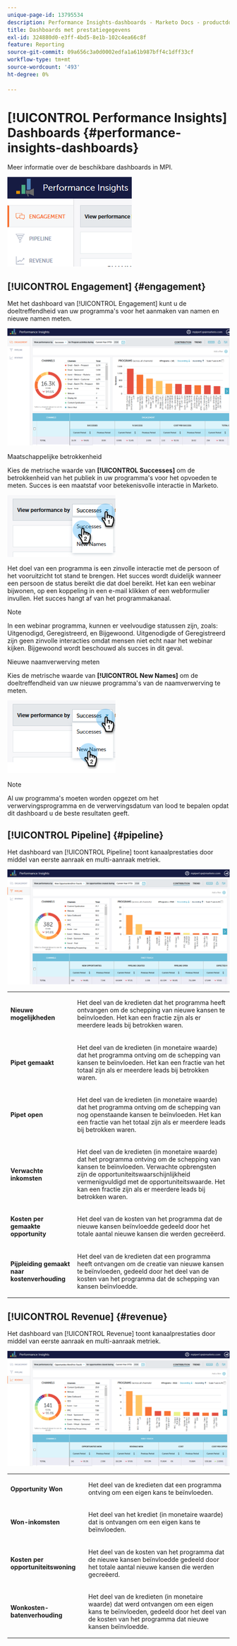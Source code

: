 ```yaml
---
unique-page-id: 13795534
description: Performance Insights-dashboards - Marketo Docs - productdocumentatie
title: Dashboards met prestatiegegevens
exl-id: 324880d0-e3ff-4bd5-8e1b-102c4ea66c8f
feature: Reporting
source-git-commit: 09a656c3a0d0002edfa1a61b987bff4c1dff33cf
workflow-type: tm+mt
source-wordcount: '493'
ht-degree: 0%

---
```


# [!UICONTROL Performance Insights] Dashboards {#performance-insights-dashboards}

Meer informatie over de beschikbare dashboards in MPI.

![](assets/1-4.png)

## [!UICONTROL Engagement] {#engagement}

Met het dashboard van [!UICONTROL Engagement] kunt u de doeltreffendheid van uw programma&#39;s voor het aanmaken van namen en nieuwe namen meten.

![](assets/two-3.png)

Maatschappelijke betrokkenheid

Kies de metrische waarde van **[!UICONTROL Successes]** om de betrokkenheid van het publiek in uw programma&#39;s voor het opvoeden te meten. Succes is een maatstaf voor betekenisvolle interactie in Marketo.

![](assets/3-4.png)

Het doel van een programma is een zinvolle interactie met de persoon of het vooruitzicht tot stand te brengen. Het succes wordt duidelijk wanneer een persoon de status bereikt die dat doel bereikt. Het kan een webinar bijwonen, op een koppeling in een e-mail klikken of een webformulier invullen. Het succes hangt af van het programmakanaal.

>[!NOTE]
>
>In een webinar programma, kunnen er veelvoudige statussen zijn, zoals: Uitgenodigd, Geregistreerd, en Bijgewoond. Uitgenodigde of Geregistreerd zijn geen zinvolle interacties omdat mensen niet echt naar het webinar kijken. Bijgewoond wordt beschouwd als succes in dit geval.

Nieuwe naamverwerving meten

Kies de metrische waarde van **[!UICONTROL New Names]** om de doeltreffendheid van uw nieuwe programma&#39;s van de naamverwerving te meten.

![](assets/4-3.png)

>[!NOTE]
>
>Al uw programma&#39;s moeten worden opgezet om het verwervingsprogramma en de verwervingsdatum van lood te bepalen opdat dit dashboard u de beste resultaten geeft.

## [!UICONTROL Pipeline] {#pipeline}

Het dashboard van [!UICONTROL Pipeline] toont kanaalprestaties door middel van eerste aanraak en multi-aanraak metriek.

![](assets/five-1.png)

<table>
 <tbody>
  <tr>
   <td><p><strong><span class="uicontrol">Nieuwe mogelijkheden</span></strong></p></td>
   <td><p>Het deel van de kredieten dat het programma heeft ontvangen om de schepping van nieuwe kansen te beïnvloeden. Het kan een fractie zijn als er meerdere leads bij betrokken waren.</p></td>
  </tr>
  <tr>
   <td><p><strong><span class="uicontrol">Pipet gemaakt</span></strong></p></td>
   <td><p>Het deel van de kredieten (in monetaire waarde) dat het programma ontving om de schepping van kansen te beïnvloeden. Het kan een fractie van het totaal zijn als er meerdere leads bij betrokken waren.</p></td>
  </tr>
  <tr>
   <td><p><strong><span class="uicontrol">Pipet open</span></strong></p></td>
   <td><p>Het deel van de kredieten (in monetaire waarde) dat het programma ontving om de schepping van nog openstaande kansen te beïnvloeden. Het kan een fractie van het totaal zijn als er meerdere leads bij betrokken waren.</p></td>
  </tr>
  <tr>
   <td><p><strong><span class="uicontrol">Verwachte inkomsten</span></strong></p></td>
   <td><p>Het deel van de kredieten (in monetaire waarde) dat het programma ontving om de schepping van kansen te beïnvloeden. Verwachte opbrengsten zijn de opportuniteitswaarschijnlijkheid vermenigvuldigd met de opportuniteitswaarde. Het kan een fractie zijn als er meerdere leads bij betrokken waren.</p></td>
  </tr>
  <tr>
   <td><p><strong><span class="uicontrol">Kosten per gemaakte opportunity</span></strong></p></td>
   <td><p>Het deel van de kosten van het programma dat de nieuwe kansen beïnvloedde gedeeld door het totale aantal nieuwe kansen die werden gecreëerd.</p></td>
  </tr>
  <tr>
   <td><p><strong><span class="uicontrol">Pijpleiding gemaakt naar kostenverhouding</span></strong></p></td>
   <td><p>Het deel van de kredieten dat een programma heeft ontvangen om de creatie van nieuwe kansen te beïnvloeden, gedeeld door het deel van de kosten van het programma dat de schepping van kansen beïnvloedde.</p></td>
  </tr>
 </tbody>
</table>

## [!UICONTROL Revenue] {#revenue}

Het dashboard van [!UICONTROL Revenue] toont kanaalprestaties door middel van eerste aanraak en multi-aanraak metriek.

![](assets/six-1.png)

<table>
 <tbody>
  <tr>
   <td><p><strong><span class="uicontrol">Opportunity Won</span></strong></p></td>
   <td><p>Het deel van de kredieten dat een programma ontving om een eigen kans te beïnvloeden.</p></td>
  </tr>
  <tr>
   <td><p><strong><span class="uicontrol">Won-inkomsten</span></strong></p></td>
   <td><p>Het deel van het krediet (in monetaire waarde) dat is ontvangen om een eigen kans te beïnvloeden.</p></td>
  </tr>
  <tr>
   <td><p><strong><span class="uicontrol">Kosten per opportuniteitswoning</span></strong></p></td>
   <td><p>Het deel van de kosten van het programma dat de nieuwe kansen beïnvloedde gedeeld door het totale aantal nieuwe kansen die werden gecreëerd.</p></td>
  </tr>
  <tr>
   <td><p><strong><span class="uicontrol">Wonkosten-batenverhouding</span></strong></p></td>
   <td><p>Het deel van de kredieten (in monetaire waarde) dat werd ontvangen om een eigen kans te beïnvloeden, gedeeld door het deel van de kosten van het programma dat nieuwe kansen beïnvloedde.</p></td>
  </tr>
 </tbody>
</table>

